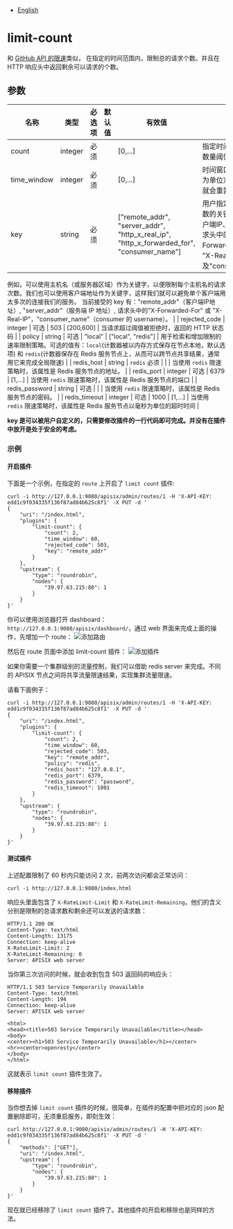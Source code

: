 <!--
#
# Licensed to the Apache Software Foundation (ASF) under one or more
# contributor license agreements.  See the NOTICE file distributed with
# this work for additional information regarding copyright ownership.
# The ASF licenses this file to You under the Apache License, Version 2.0
# (the "License"); you may not use this file except in compliance with
# the License.  You may obtain a copy of the License at
#
#     http://www.apache.org/licenses/LICENSE-2.0
#
# Unless required by applicable law or agreed to in writing, software
# distributed under the License is distributed on an "AS IS" BASIS,
# WITHOUT WARRANTIES OR CONDITIONS OF ANY KIND, either express or implied.
# See the License for the specific language governing permissions and
# limitations under the License.
#
-->

- [English](../../plugins/limit-count.md)

# limit-count

和 [GitHub API 的限速](https://developer.github.com/v3/#rate-limiting)类似，
在指定的时间范围内，限制总的请求个数。并且在 HTTP 响应头中返回剩余可以请求的个数。

## 参数

| 名称           | 类型    | 必选项       | 默认值  | 有效值                                                                   | 描述                                                                                                                                                                                        |
| -------------- | ------- | ------------ | ------- | ------------------------------------------------------------------------ | ------------------------------------------------------------------------------------------------------------------------------------------------------------------------------------------- |
| count          | integer | 必须         |         | [0,...]                                                                  | 指定时间窗口内的请求数量阈值                                                                                                                                                                |
| time_window    | integer | 必须         |         | [0,...]                                                                  | 时间窗口的大小（以秒为单位），超过这个时间就会重置                                                                                                                                          |
| key            | string  | 必须         |         | ["remote_addr", "server_addr", "http_x_real_ip", "http_x_forwarded_for", "consumer_name"] | 用户指定的限制请求次数的关键字，可以是客户端IP、服务端IP，请求头中的"X-Forwarded-For" 或 "X-Real-IP"，以及"consumer_name"。
例如，可以使用主机名（或服务器区域）作为关键字，以便限制每个主机名的请求次数。我们也可以使用客户端地址作为关键字，这样我们就可以避免单个客户端用太多次的连接我们的服务。
当前接受的 key 有："remote_addr"（客户端IP地址）, "server_addr"（服务端 IP 地址）, 请求头中的"X-Forwarded-For" 或 "X-Real-IP"，"consumer_name"（consumer 的 username）。                                                                                                                                                                        |
| rejected_code  | integer | 可选         | 503     | [200,600]                                                                | 当请求超过阈值被拒绝时，返回的 HTTP 状态码                                                                                                                                                  |
| policy         | string  | 可选         | "local" | ["local", "redis"]                                                       | 用于检索和增加限制的速率限制策略。可选的值有：`local`(计数器被以内存方式保存在节点本地，默认选项) 和 `redis`(计数器保存在 Redis 服务节点上，从而可以跨节点共享结果，通常用它来完成全局限速) |
| redis_host     | string  | `redis` 必须 |         |                                                                          | 当使用 `redis` 限速策略时，该属性是 Redis 服务节点的地址。                                                                                                                                  |
| redis_port     | integer | 可选         | 6379    | [1,...]                                                                  | 当使用 `redis` 限速策略时，该属性是 Redis 服务节点的端口                                                                                                                                    |
| redis_password | string  | 可选         |         |                                                                          | 当使用 `redis` 限速策略时，该属性是 Redis 服务节点的密码。                                                                                                                                  |
| redis_timeout  | integer | 可选         | 1000    | [1,...]                                                                  | 当使用 `redis` 限速策略时，该属性是 Redis 服务节点以毫秒为单位的超时时间                                                                                                                    |


**key 是可以被用户自定义的，只需要修改插件的一行代码即可完成。并没有在插件中放开是处于安全的考虑。**

### 示例

#### 开启插件

下面是一个示例，在指定的 `route` 上开启了 `limit count` 插件:

```shell
curl -i http://127.0.0.1:9080/apisix/admin/routes/1 -H 'X-API-KEY: edd1c9f034335f136f87ad84b625c8f1' -X PUT -d '
{
    "uri": "/index.html",
    "plugins": {
        "limit-count": {
            "count": 2,
            "time_window": 60,
            "rejected_code": 503,
            "key": "remote_addr"
        }
    },
    "upstream": {
        "type": "roundrobin",
        "nodes": {
            "39.97.63.215:80": 1
        }
    }
}'
```

你可以使用浏览器打开 dashboard：`http://127.0.0.1:9080/apisix/dashboard/`，通过 web 界面来完成上面的操作，先增加一个 route：
![添加路由](../../images/plugin/limit-count-1.png)

然后在 route 页面中添加 limit-count 插件：
![添加插件](../../images/plugin/limit-count-2.png)

如果你需要一个集群级别的流量控制，我们可以借助 redis server 来完成。不同的 APISIX 节点之间将共享流量限速结果，实现集群流量限速。

请看下面例子：

```shell
curl -i http://127.0.0.1:9080/apisix/admin/routes/1 -H 'X-API-KEY: edd1c9f034335f136f87ad84b625c8f1' -X PUT -d '
{
    "uri": "/index.html",
    "plugins": {
        "limit-count": {
            "count": 2,
            "time_window": 60,
            "rejected_code": 503,
            "key": "remote_addr",
            "policy": "redis",
            "redis_host": "127.0.0.1",
            "redis_port": 6379,
            "redis_password": "password",
            "redis_timeout": 1001
        }
    },
    "upstream": {
        "type": "roundrobin",
        "nodes": {
            "39.97.63.215:80": 1
        }
    }
}'
```

#### 测试插件

上述配置限制了 60 秒内只能访问 2 次，前两次访问都会正常访问：

```shell
curl -i http://127.0.0.1:9080/index.html
```

响应头里面包含了 `X-RateLimit-Limit` 和 `X-RateLimit-Remaining`，他们的含义分别是限制的总请求数和剩余还可以发送的请求数：

```
HTTP/1.1 200 OK
Content-Type: text/html
Content-Length: 13175
Connection: keep-alive
X-RateLimit-Limit: 2
X-RateLimit-Remaining: 0
Server: APISIX web server
```

当你第三次访问的时候，就会收到包含 503 返回码的响应头：

```
HTTP/1.1 503 Service Temporarily Unavailable
Content-Type: text/html
Content-Length: 194
Connection: keep-alive
Server: APISIX web server

<html>
<head><title>503 Service Temporarily Unavailable</title></head>
<body>
<center><h1>503 Service Temporarily Unavailable</h1></center>
<hr><center>openresty</center>
</body>
</html>
```

这就表示 `limit count` 插件生效了。

#### 移除插件

当你想去掉 `limit count` 插件的时候，很简单，在插件的配置中把对应的 json 配置删除即可，无须重启服务，即刻生效：

```shell
curl http://127.0.0.1:9080/apisix/admin/routes/1 -H 'X-API-KEY: edd1c9f034335f136f87ad84b625c8f1' -X PUT -d '
{
    "methods": ["GET"],
    "uri": "/index.html",
    "upstream": {
        "type": "roundrobin",
        "nodes": {
            "39.97.63.215:80": 1
        }
    }
}'
```

现在就已经移除了 `limit count` 插件了。其他插件的开启和移除也是同样的方法。
